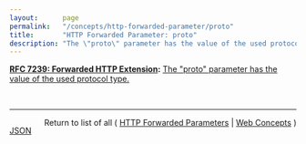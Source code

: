 ```yaml
---
layout:      page
permalink:   "/concepts/http-forwarded-parameter/proto"
title:       "HTTP Forwarded Parameter: proto"
description: "The \"proto\" parameter has the value of the used protocol type."
---
```


**[RFC 7239: Forwarded HTTP Extension](/specs/IETF/RFC/7239 "This document defines an HTTP extension header field that allows proxy components to disclose information lost in the proxying process, for example, the originating IP address of a request or IP address of the proxy on the user-agent-facing interface. In a path of proxying components, this makes it possible to arrange it so that each subsequent component will have access to, for example, all IP addresses used in the chain of proxied HTTP requests. This document also specifies guidelines for a proxy administrator to anonymize the origin of a request."):** [The "proto" parameter has the value of the used protocol type.](http://tools.ietf.org/html/rfc7239#section-5.4 "Read documentation for HTTP Forwarded Parameter &#34;proto&#34;")

<br/>
<hr/>

<p style="float : left"><a href="./proto.json" title="JSON representing this particular Web Concept value">JSON</a></p>
<p style="text-align: right">Return to list of all ( <a href="../http-forwarded-parameters">HTTP Forwarded Parameters</a> | <a href="../">Web Concepts</a> )</p>
